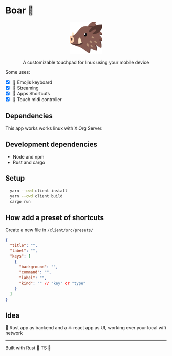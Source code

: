 # Boar 🐗

<p align="center">
  <a href="https://github/egxn/boar">
    <img alt="babel" src="./assets/boar-icon.png" width="100" />
  </a>
</p>

<p align="center">
  A customizable touchpad for linux using your mobile device
</p>


Some uses:

- [x] 🙂 Emojis keyboard
- [x] 📡 Streaming
- [x] 🎨 Apps Shortcuts 
- [x] 🔔 Touch midi controller

## Dependencies

This app works works linux with X.Org Server.

## Development dependencies

* Node and npm
* Rust and cargo

## Setup

``` bash
  yarn --cwd client install
  yarn --cwd client build
  cargo run
```

## How add a preset of shortcuts

Create a new file in  `/client/src/presets/`

``` json
{
  "title": "",
  "label": "",
  "keys": [
    {
      "background": "",
      "command": "",
      "label": "",
      "kind": "" // "key" or "type"
    }
  ]
}
```

## Idea

🦀 Rust app as backend and a ⚛️ react app as UI, working over your local wifi network


---

Built with Rust 🦀 TS 🔷 